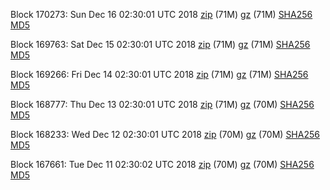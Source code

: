 Block 170273: Sun Dec 16 02:30:01 UTC 2018 [zip](https://files.01coin.io/mainnet/2018-12-16/bootstrap.dat.zip) (71M) [gz](https://files.01coin.io/mainnet/2018-12-16/bootstrap.dat.tar.gz) (71M) [SHA256](https://files.01coin.io/mainnet/2018-12-16/sha256.txt) [MD5](https://files.01coin.io/mainnet/2018-12-16/md5.txt)

Block 169763: Sat Dec 15 02:30:01 UTC 2018 [zip](https://files.01coin.io/mainnet/2018-12-15/bootstrap.dat.zip) (71M) [gz](https://files.01coin.io/mainnet/2018-12-15/bootstrap.dat.tar.gz) (71M) [SHA256](https://files.01coin.io/mainnet/2018-12-15/sha256.txt) [MD5](https://files.01coin.io/mainnet/2018-12-15/md5.txt)

Block 169266: Fri Dec 14 02:30:01 UTC 2018 [zip](https://files.01coin.io/mainnet/2018-12-14/bootstrap.dat.zip) (71M) [gz](https://files.01coin.io/mainnet/2018-12-14/bootstrap.dat.tar.gz) (71M) [SHA256](https://files.01coin.io/mainnet/2018-12-14/sha256.txt) [MD5](https://files.01coin.io/mainnet/2018-12-14/md5.txt)

Block 168777: Thu Dec 13 02:30:01 UTC 2018 [zip](https://files.01coin.io/mainnet/2018-12-13/bootstrap.dat.zip) (71M) [gz](https://files.01coin.io/mainnet/2018-12-13/bootstrap.dat.tar.gz) (70M) [SHA256](https://files.01coin.io/mainnet/2018-12-13/sha256.txt) [MD5](https://files.01coin.io/mainnet/2018-12-13/md5.txt)

Block 168233: Wed Dec 12 02:30:01 UTC 2018 [zip](https://files.01coin.io/mainnet/2018-12-12/bootstrap.dat.zip) (70M) [gz](https://files.01coin.io/mainnet/2018-12-12/bootstrap.dat.tar.gz) (70M) [SHA256](https://files.01coin.io/mainnet/2018-12-12/sha256.txt) [MD5](https://files.01coin.io/mainnet/2018-12-12/md5.txt)

Block 167661: Tue Dec 11 02:30:02 UTC 2018 [zip](https://files.01coin.io/mainnet/2018-12-11/bootstrap.dat.zip) (70M) [gz](https://files.01coin.io/mainnet/2018-12-11/bootstrap.dat.tar.gz) (70M) [SHA256](https://files.01coin.io/mainnet/2018-12-11/sha256.txt) [MD5](https://files.01coin.io/mainnet/2018-12-11/md5.txt)
